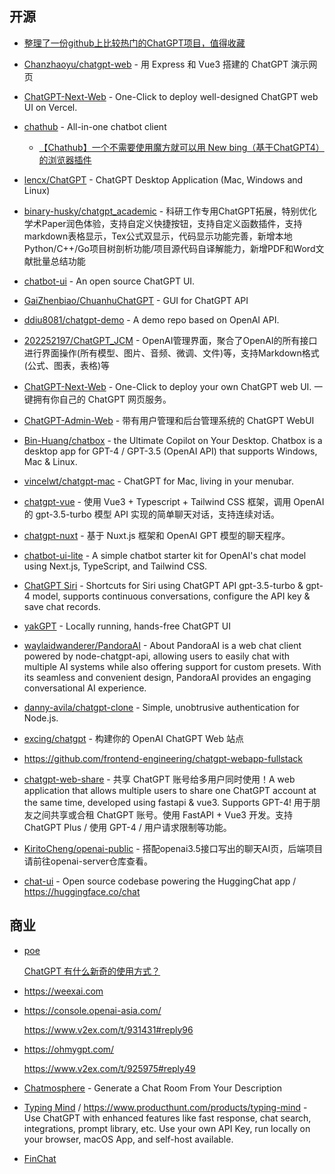 
## 开源

- [整理了一份github上比较热门的ChatGPT项目，值得收藏](https://blog.csdn.net/sinat_28521487/article/details/129745595)
- [Chanzhaoyu/chatgpt-web](https://github.com/Chanzhaoyu/chatgpt-web) - 用 Express 和 Vue3 搭建的 ChatGPT 演示网页
- [ChatGPT-Next-Web](https://github.com/Yidadaa/ChatGPT-Next-Web) - One-Click to deploy well-designed ChatGPT web UI on Vercel.
- [chathub](https://github.com/chathub-dev/chathub) - All-in-one chatbot client

  - [【Chathub】一个不需要使用魔方就可以用 New bing（基于ChatGPT4）的浏览器插件](https://mp.weixin.qq.com/s?__biz=Mzg4NjcyNDYxMw==&mid=2247484241&idx=1&sn=f041cfa1bb163f9346ac5b6e31af38e6&chksm=cf94023bf8e38b2dd21d75b3d3521de4c611d9727bb34883c8f2fa666eebc676c3458bf893f5&scene=21#wechat_redirect)

- [lencx/ChatGPT](https://github.com/lencx/ChatGPT) - ChatGPT Desktop Application (Mac, Windows and Linux)
- [binary-husky/chatgpt_academic](https://github.com/binary-husky/chatgpt_academic) - 科研工作专用ChatGPT拓展，特别优化学术Paper润色体验，支持自定义快捷按钮，支持自定义函数插件，支持markdown表格显示，Tex公式双显示，代码显示功能完善，新增本地Python/C++/Go项目树剖析功能/项目源代码自译解能力，新增PDF和Word文献批量总结功能
- [chatbot-ui](https://github.com/mckaywrigley/chatbot-ui) - An open source ChatGPT UI.
- [GaiZhenbiao/ChuanhuChatGPT](https://github.com/GaiZhenbiao/ChuanhuChatGPT) - GUI for ChatGPT API
- [ddiu8081/chatgpt-demo](https://github.com/ddiu8081/chatgpt-demo) - A demo repo based on OpenAI API.
- [202252197/ChatGPT_JCM](https://github.com/202252197/ChatGPT_JCM) - OpenAI管理界面，聚合了OpenAI的所有接口进行界面操作(所有模型、图片、音频、微调、文件)等，支持Markdown格式(公式、图表，表格)等
- [ChatGPT-Next-Web](https://github.com/Yidadaa/ChatGPT-Next-Web) - One-Click to deploy your own ChatGPT web UI. 一键拥有你自己的 ChatGPT 网页服务。
- [ChatGPT-Admin-Web](https://github.com/AprilNEA/ChatGPT-Admin-Web) - 带有用户管理和后台管理系统的 ChatGPT WebUI
- [Bin-Huang/chatbox](https://github.com/Bin-Huang/chatbox) - the Ultimate Copilot on Your Desktop. Chatbox is a desktop app for GPT-4 / GPT-3.5 (OpenAI API) that supports Windows, Mac & Linux.
- [vincelwt/chatgpt-mac](https://github.com/vincelwt/chatgpt-mac) - ChatGPT for Mac, living in your menubar.
- [chatgpt-vue](https://github.com/lianginx/chatgpt-vue) - 使用 Vue3 + Typescript + Tailwind CSS 框架，调用 OpenAI 的 gpt-3.5-turbo 模型 API 实现的简单聊天对话，支持连续对话。
- [chatgpt-nuxt](https://github.com/lianginx/chatgpt-nuxt) - 基于 Nuxt.js 框架和 OpenAI GPT 模型的聊天程序。
- [chatbot-ui-lite](https://github.com/mckaywrigley/chatbot-ui-lite) - A simple chatbot starter kit for OpenAI's chat model using Next.js, TypeScript, and Tailwind CSS.
- [ChatGPT Siri](https://github.com/Yue-Yang/ChatGPT-Siri) - Shortcuts for Siri using ChatGPT API gpt-3.5-turbo & gpt-4 model, supports continuous conversations, configure the API key & save chat records. 
- [yakGPT](https://github.com/yakGPT/yakGPT) - Locally running, hands-free ChatGPT UI
- [waylaidwanderer/PandoraAI](https://github.com/waylaidwanderer/PandoraAI) - About PandoraAI is a web chat client powered by node-chatgpt-api, allowing users to easily chat with multiple AI systems while also offering support for custom presets. With its seamless and convenient design, PandoraAI provides an engaging conversational AI experience.
- [danny-avila/chatgpt-clone](https://github.com/jaredhanson/passport) - Simple, unobtrusive authentication for Node.js.
- [excing/chatgpt](https://github.com/excing/chatgpt) - 构建你的 OpenAI ChatGPT Web 站点
- https://github.com/frontend-engineering/chatgpt-webapp-fullstack
- [chatgpt-web-share](https://github.com/moeakwak/chatgpt-web-share) - 共享 ChatGPT 账号给多用户同时使用！A web application that allows multiple users to share one ChatGPT account at the same time, developed using fastapi & vue3. Supports GPT-4! 用于朋友之间共享或合租 ChatGPT 账号。使用 FastAPI + Vue3 开发。支持 ChatGPT Plus / 使用 GPT-4 / 用户请求限制等功能。
- [KiritoCheng/openai-public](https://github.com/KiritoCheng/openai-public) - 搭配openai3.5接口写出的聊天AI页，后端项目请前往openai-server仓库查看。
- [chat-ui](https://github.com/huggingface/chat-ui) - Open source codebase powering the HuggingChat app / https://huggingface.co/chat

## 商业

- [poe](https://poe.com)

  [ChatGPT 有什么新奇的使用方式？](https://www.zhihu.com/question/582979328/answer/2991009864?utm_oi=35897751896064&utm_psn=1633025738663145472&utm_source=pocket_reader)

- https://weexai.com
- https://console.openai-asia.com/

  https://www.v2ex.com/t/931431#reply96

- https://ohmygpt.com/

  https://www.v2ex.com/t/925975#reply49

- [Chatmosphere](https://chatmosphere.ai/) - Generate a Chat Room From Your Description
- [Typing Mind](https://typingmind.com/) / https://www.producthunt.com/products/typing-mind - Use ChatGPT with enhanced features like fast response, chat search, integrations, prompt library, etc. Use your own API Key, run locally on your browser, macOS App, and self-host available.
- [FinChat](https://finchat.io/)